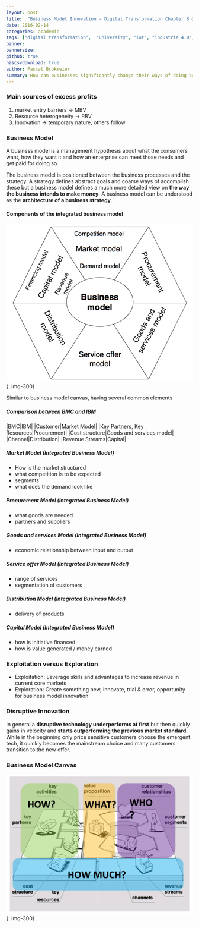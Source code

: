 ```yaml
---
layout: post
title:  "Business Model Innovation - Digital Transformation Chapter 8 @ UzK"
date: 2016-02-14
categories: academic
tags: ["digital transformation",  "university", "iot", "industrie 4.0", "digitalisation"]
banner: 
bannersize:
github: true
hascsvdownload: true
author: Pascal Brokmeier
summary: How can businesses significantly change their ways of doing business to allow for sudden changes in success? It is also explained how businesses must find a balance between exploring new and exploiting currently lucrative markets. 
---
```


### Main sources of excess profits

1. market entry barriers → MBV 
2. Resource heterogeneity → RBV
3. Innovation → temporary nature, others follow

### Business Model

A business model is a management hypothesis about what the consumers want, how they want it and how an enterprise can meet those needs and get paid for doing so.

The business model is positioned between the business processes and the strategy. A strategy defines abstract goals and coarse ways of accomplish these but a business model defines a much more detailed view on **the way the business intends to make money**. A business model can be understood as the **architecture of a business strategy**.

#### Components of the integrated business model

![](/images/2016-02-10-digital-transformation-chapter-8-summary/1.png){:.img-300} 

Similar to business model canvas, having several common elements

##### Comparison between BMC and IBM

|BMC|IBM|
|Customer|Market Model|
|Key Partners, Key Resources|Procurement|
|Cost structure|Goods and services model|
|Channel|Distribution|
|Revenue Streams|Capital|

##### Market Model (Integrated Business Model)

* How is the market structured
* what competition is to be expected
* segments
* what does the demand look like

##### Procurement Model (Integrated Business Model)

* what goods are needed
* partners and suppliers

##### Goods and services Model (Integrated Business Model)

* economic relationship between input and output

##### Service offer Model (Integrated Business Model)

* range of services
* segmentation of customers

##### Distribution Model (Integrated Business Model)

* delivery of products 

##### Capital Model (Integrated Business Model)

* how is initiative financed
* how is value generated / money earned

### Exploitation versus Exploration

* Exploitation: Leverage skills and advantages to increase revenue in current core markets
* Exploration: Create something new, innovate, trial & error, opportunity for business model innovation

### Disruptive Innovation

In general a **disruptive technology underperforms at first** but then quickly gains in velocity and **starts outperforming the previous market standard**. While in the beginning only price sensitive customers choose the emergent tech, it quickly becomes the mainstream choice and many customers transition to the new offer. 

### Business Model Canvas

![](/images/2016-02-10-digital-transformation-chapter-8-summary/2.png){:.img-300} 
